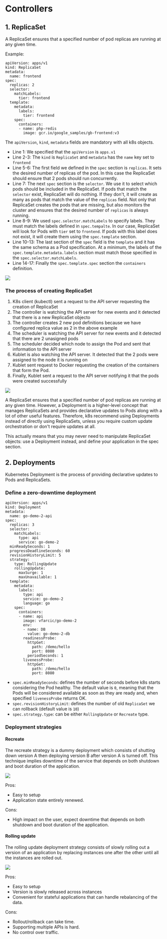 # Controllers

## 1. ReplicaSet

A ReplicaSet ensures that a specified number of pod replicas are running at any given time.

Example:

```
apiVersion: apps/v1
kind: ReplicaSet
metadata:
  name: frontend
spec:
  replicas: 2
  selector:
    matchLabels:
      tier: frontend
  template:
    metadata:
      labels:
        tier: frontend
    spec:
      containers:
      - name: php-redis
        image: gcr.io/google_samples/gb-frontend:v3
```

The `apiVersion`, `kind`, `metadata` fields are mandatory with all k8s objects.

- Line 1: We specified that the `apiVersion` is `apps.v1`
- Line 2-3: The `kind` is `ReplicaSet` and `metadata` has the `name` key set to `frontend`
- Line 5-6: The first field we defined in the `spec` section is `replicas`. It sets the desired number of replicas of the pod. In this case the ReplicaSet should ensure that 2 pods should run concurrently.
- Line 7: The next `spec` section is the `selector`. We use it to select which pods should be included in the ReplicaSet. If pods that match the `selector` exist, ReplicaSet will do nothing. If they don't, it will create as many as pods that match the value of the `replicas` field. Not only that ReplicaSet creates the pods that are missing, but also monitors the cluster and ensures that the desired number of `replicas` is always running.
- Line 8-9: We used `spec.selector.matchLabels` to specify labels. They must match the labels defined in `spec.tempalte`. In our case, ReplicaSet will look for Pods with `tier` set to `frontend`. If pods with this label does not exist, it will create them using the `spec.template` section.
- Line 10-13: The last section of the `spec` field is the `template` and it has the same schema as a Pod specification. At a minimum, the labels of the `spec.template.metadata.labels` section must match those specified in the `spec.selector.matchLabels`.
- Line 14-17: Finally the `spec.template.spec` section the `containers` definition.

![](../../assets/images/kubernetes/replica_set.png)

### The process of creating ReplicaSet

1. K8s client (kubectl) sent a request to the API server requesting the creation of ReplicaSet
2. The controller is watching the API server for new events and it detected that there is a new ReplicaSet objecto
3. The controller creates 2 new pod definitions because we have configured replica value as 2 in the above example
4. The scheduler is watching the API server for new events and it detected that there are 2 unasigned pods
5. The scheduler decided which node to assign the Pod and sent that information to the API server
6. Kublet is also watching the API server. It detected that the 2 pods were assigned to the node it is running on
7. Kublet sent request to Docker requesting the creation of the containers that form the Pod.
8. Finally, Kublet sent a request to the API server notifying it that the pods were created successfully

![](../../assets/images/kubernetes/replica_set_creation.png)

A ReplicaSet ensures that a specified number of pod replicas are running at any given time. However, a Deployment is a higher-level concept that manages ReplicaSets and provides declarative updates to Pods along with a lot of other useful features. Therefore, k8s recommend using Deployments instead of directly using ReplicaSets, unless you require custom update orchestration or don't require updates at all.

This actually means that you may never need to manipulate ReplicaSet objects: use a Deployment instead, and define your application in the spec section.

## 2. Deployments

Kubernetes Deployment is the process of providing declarative updates to Pods and ReplicaSets.

### Define a zero-downtime deployment

```
apiVersion: apps/v1
kind: Deployment
metadata:
  name: go-demo-2-api
spec:
  replicas: 3
  selector:
    matchLabels:
      type: api
      service: go-demo-2
  minReadySeconds: 1
  progressDeadlineSeconds: 60
  revisionHistoryLimit: 5
  strategy:
    type: RollingUpdate
    rollingUpdate:
      maxSurge: 1
      maxUnavailable: 1
  template:
    metadata:
      labels:
        type: api
        service: go-demo-2
        language: go
    spec:
      containers:
      - name: api
        image: vfarcic/go-demo-2
        env:
        - name: DB
          value: go-demo-2-db
        readinessProbe:
          httpGet:
            path: /demo/hello
            port: 8080
          periodSeconds: 1
        livenessProbe:
          httpGet:
            path: /demo/hello
            port: 8080
```

- `spec.minReadySeconds`: defines the number of seconds before k8s starts considering the Pod healthy. The default value is `0`, meaning that the Pods will be considered available as soon as they are ready and, when specified `livenessProbe` returns OK.
- `spec.revisionHistoryLimit`: defines the number of old `ReplicaSet` we can rollback (default value is `10`)
- `spec.strategy.type`: can be either `RollingUpdate` or `Recreate` type.

### Deployment strategies

#### Recreate

The recreate strategy is a dummy deployment which consists of shutting down version A then deploying version B after version A is turned off. This technique implies downtime of the service that depends on both shutdown and boot duration of the application.

![](../../assets/images/kubernetes/recreate_strategy.gif)

Pros:

- Easy to setup
- Application state entirely renewed.

Cons:

- High impact on the user, expect downtime that depends on both shutdown and boot duration of the application.

#### Rolling update

The rolling update deployment strategy consists of slowly rolling out a version of an application by replacing instances one after the other until all the instances are rolled out.

![](../../assets/images/kubernetes/rolling_update_strategy.gif)

Pros:

- Easy to setup
- Version is slowly released across instances
- Convenient for stateful applications that can handle rebalancing of the data.

Cons:

- Rollout/rollback can take time.
- Supporting multiple APIs is hard.
- No control over traffic.
